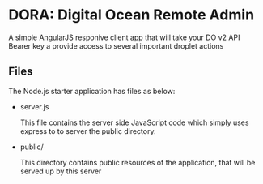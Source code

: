 # DORA: Digital Ocean Remote Admin

A simple AngularJS responive client app that will take your DO v2 API Bearer key
a provide access to several important droplet actions

## Files

The Node.js starter application has files as below:

* server.js

	This file contains the server side JavaScript code which simply uses express to
    to server the public directory.

* public/

	This directory contains public resources of the application, that will be
	served up by this server
